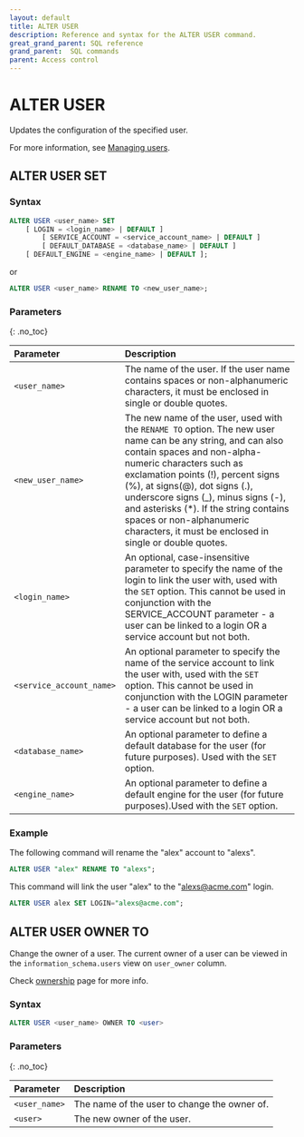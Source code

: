 ```yaml
---
layout: default
title: ALTER USER
description: Reference and syntax for the ALTER USER command.
great_grand_parent: SQL reference
grand_parent:  SQL commands
parent: Access control
---
```


# ALTER USER

Updates the configuration of the specified user.

For more information, see [Managing users](../../../Guides/managing-your-organization/managing-users.md).

## ALTER USER SET

### Syntax

```sql
ALTER USER <user_name> SET
	[ LOGIN = <login_name> | DEFAULT ]
        [ SERVICE_ACCOUNT = <service_account_name> | DEFAULT ]
        [ DEFAULT_DATABASE = <database_name> | DEFAULT ]
	[ DEFAULT_ENGINE = <engine_name> | DEFAULT ];
```
or 

```sql
ALTER USER <user_name> RENAME TO <new_user_name>;
```

### Parameters 
{: .no_toc} 

| Parameter | Description |
| :--- | :--- |
| `<user_name>`                              | The name of the user. If the user name contains spaces or non-alphanumeric characters, it must be enclosed in single or double quotes.  |
| `<new_user_name>` | The new name of the user, used with the `RENAME TO` option. The new user name can be any string, and can also contain spaces and non-alpha-numeric characters such as exclamation points (!), percent signs (%), at signs(@), dot signs (.), underscore signs (_), minus signs (-), and asterisks (*). If the string contains spaces or non-alphanumeric characters, it must be enclosed in single or double quotes.
| `<login_name>` | An optional, case-insensitive parameter to specify the name of the login to link the user with, used with the `SET` option. This cannot be used in conjunction with the SERVICE_ACCOUNT parameter - a user can be linked to a login OR a service account but not both. |
| `<service_account_name>` | An optional parameter to specify the name of the service account to link the user with, used with the `SET` option. This cannot be used in conjunction with the LOGIN parameter - a user can be linked to a login OR a service account but not both. |
| `<database_name>`                      | An optional parameter to define a default database for the user (for future purposes). Used with the `SET` option. |
| `<engine_name>` | An optional parameter to define a default engine for the user (for future purposes).Used with the `SET` option. |

### Example

The following command will rename the "alex" account to "alexs".

```sql
ALTER USER "alex" RENAME TO "alexs";
```

This command will link the user "alex" to the "alexs@acme.com" login.

```sql
ALTER USER alex SET LOGIN="alexs@acme.com";
```

## ALTER USER OWNER TO

Change the owner of a user. The current owner of a user can be viewed in the `information_schema.users` view on `user_owner` column.

Check [ownership](../../../Guides/security/ownership.md) page for more info.

### Syntax

```sql
ALTER USER <user_name> OWNER TO <user>
```

### Parameters 
{: .no_toc}

| Parameter | Description |
| :--- | :--- |
| `<user_name>` | The name of the user to change the owner of. |
| `<user>` | The new owner of the user. |